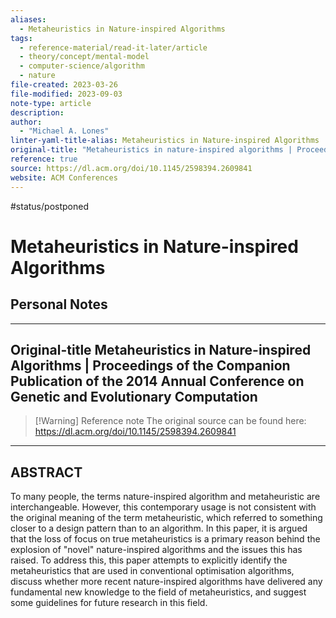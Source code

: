 ```yaml
---
aliases:
  - Metaheuristics in Nature-inspired Algorithms
tags:
  - reference-material/read-it-later/article
  - theory/concept/mental-model
  - computer-science/algorithm
  - nature
file-created: 2023-03-26
file-modified: 2023-09-03
note-type: article
description: 
author:
  - "Michael A. Lones"
linter-yaml-title-alias: Metaheuristics in Nature-inspired Algorithms
original-title: "Metaheuristics in nature-inspired algorithms | Proceedings of the Companion Publication of the 2014 Annual Conference on Genetic and Evolutionary Computation"
reference: true
source: https://dl.acm.org/doi/10.1145/2598394.2609841
website: ACM Conferences
---
```

 #status/postponed

# Metaheuristics in Nature-inspired Algorithms

## Personal Notes

---

## Original-title Metaheuristics in Nature-inspired Algorithms | Proceedings of the Companion Publication of the 2014 Annual Conference on Genetic and Evolutionary Computation

> [!Warning] Reference note
> The original source can be found here: https://dl.acm.org/doi/10.1145/2598394.2609841

---

## ABSTRACT

To many people, the terms nature-inspired algorithm and metaheuristic are interchangeable. However, this contemporary usage is not consistent with the original meaning of the term metaheuristic, which referred to something closer to a design pattern than to an algorithm. In this paper, it is argued that the loss of focus on true metaheuristics is a primary reason behind the explosion of "novel" nature-inspired algorithms and the issues this has raised. To address this, this paper attempts to explicitly identify the metaheuristics that are used in conventional optimisation algorithms, discuss whether more recent nature-inspired algorithms have delivered any fundamental new knowledge to the field of metaheuristics, and suggest some guidelines for future research in this field.
